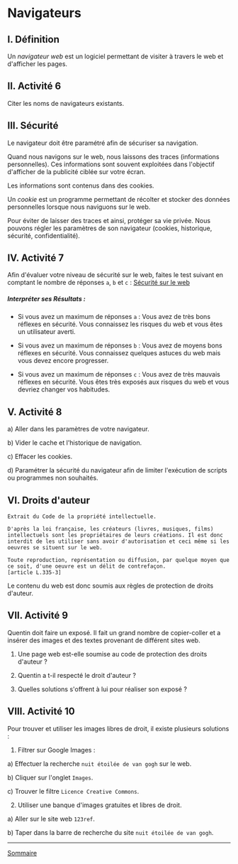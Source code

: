 # Navigateurs

## I. Définition

Un *navigateur web* est un logiciel permettant de visiter à travers le web et d'afficher les pages.

## II. Activité 6

Citer les noms de navigateurs existants.

## III. Sécurité

Le navigateur doit être paramétré afin de sécuriser sa navigation.

Quand nous navigons sur le web, nous laissons des traces (informations personnelles). Ces informations sont souvent exploitées dans l'objectif d'afficher de la publicité ciblée sur votre écran.

Les informations sont contenus dans des cookies.

Un *cookie* est un programme permettant de récolter et stocker des données personnelles lorsque nous naviguons sur le web.

Pour éviter de laisser des traces et ainsi, protéger sa vie privée. Nous pouvons régler les paramètres de son navigateur (cookies, historique, sécurité, confidentialité).

## IV. Activité 7

Afin d'évaluer votre niveau de sécurité sur le web, faites le test suivant en comptant le nombre de réponses `a`, `b` et `c` : [Sécurité sur le web](https://digistorm.app/c/7303075)

##### Interpréter ses Résultats :

- Si vous avez un maximum de réponses `a` : Vous avez de très bons réflexes en sécurité. Vous connaissez les risques du web et vous êtes un utilisateur averti.

- Si vous avez un maximum de réponses `b` : Vous avez de moyens bons réflexes en sécurité. Vous connaissez quelques astuces du web mais vous devez encore progresser.

- Si vous avez un maximum de réponses `c` : Vous avez de très mauvais réflexes en sécurité. Vous êtes très exposés aux risques du web et vous devriez changer vos habitudes.

## V. Activité 8

a) Aller dans les paramètres de votre navigateur.

b) Vider le cache et l'historique de navigation.

c) Effacer les cookies.

d) Paramétrer la sécurité du navigateur afin de limiter l'exécution de scripts ou programmes non souhaités.

## VI. Droits d'auteur

```
Extrait du Code de la propriété intellectuelle.

D'après la loi française, les créateurs (livres, musiques, films) intellectuels sont les propriétaires de leurs créations. Il est donc interdit de les utiliser sans avoir d'autorisation et ceci même si les oeuvres se situent sur le web.

Toute reproduction, représentation ou diffusion, par quelque moyen que ce soit, d'une oeuvre est un délit de contrefaçon.
[article L.335-3]
```

Le contenu du web est donc soumis aux règles de protection de droits d'auteur.

## VII. Activité 9

Quentin doit faire un exposé. Il fait un grand nombre de copier-coller et a insérer des images et des textes provenant de différent sites web.

1. Une page web est-elle soumise au code de protection des droits d'auteur ?

2. Quentin a t-il respecté le droit d'auteur ?

3. Quelles solutions s'offrent à lui pour réaliser son exposé ?

## VIII. Activité 10

Pour trouver et utiliser les images libres de droit, il existe plusieurs solutions :

1. Filtrer sur Google Images :

a) Effectuer la recherche `nuit étoilée de van gogh` sur le web.

b) Cliquer sur l'onglet `Images`.

c) Trouver le filtre `Licence Creative Commons`.

2. Utiliser une banque d'images gratuites et libres de droit.

a) Aller sur le site web `123ref`.

b) Taper dans la barre de recherche du site `nuit étoilée de van gogh`.

________________

[Sommaire](./../README.md)